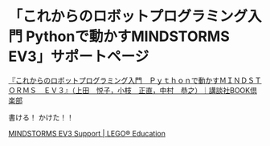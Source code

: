 # 「これからのロボットプログラミング入門 Pythonで動かすMINDSTORMS EV3」サポートページ

[『これからのロボットプログラミング入門　Ｐｙｔｈｏｎで動かすＭＩＮＤＳＴＯＲＭＳ　ＥＶ３』（上田　悦子，小枝　正直，中村　恭之）｜講談社BOOK倶楽部](https://bookclub.kodansha.co.jp/product?item=0000310663)

書ける！
かけた！！


[MINDSTORMS EV3 Support \| LEGO® Education](https://education.lego.com/en-us/product-resources/mindstorms-ev3/teacher-resources/python-for-ev3)